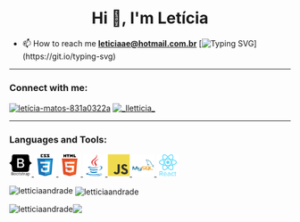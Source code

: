 <h1 align="center">Hi 👋, I'm Letícia</h1>




- 📫 How to reach me **leticiaae@hotmail.com.br**
[![Typing SVG](https://readme-typing-svg.herokuapp.com?font=Inconsolata&color=28B87F&center=true&width=400&height=200&lines=WELCOME+TO+MY+PROFILE!;STUDYING...)](https://git.io/typing-svg)
<hr>
<h3 align="left">Connect with me:</h3>
<p align="left">
<a href="https://www.linkedin.com/in/let%C3%ADcia-matos-831a0322a/" target="blank"><img align="center" src="https://raw.githubusercontent.com/rahuldkjain/github-profile-readme-generator/master/src/images/icons/Social/linked-in-alt.svg" alt="letícia-matos-831a0322a" height="30" width="40" /></a>
<a href="https://instagram.com/_lletticia_" target="blank"><img align="center" src="https://raw.githubusercontent.com/rahuldkjain/github-profile-readme-generator/master/src/images/icons/Social/instagram.svg" alt="_lletticia_" height="30" width="40" /></a>
</p>

<hr>
<h3 align="left">Languages and Tools:</h3>
<p align="left"> <a href="https://getbootstrap.com" target="_blank" rel="noreferrer"> <img src="https://raw.githubusercontent.com/devicons/devicon/master/icons/bootstrap/bootstrap-plain-wordmark.svg" alt="bootstrap" width="40" height="40"/> </a> <a href="https://www.w3schools.com/css/" target="_blank" rel="noreferrer"> <img src="https://raw.githubusercontent.com/devicons/devicon/master/icons/css3/css3-original-wordmark.svg" alt="css3" width="40" height="40"/> </a> <a href="https://www.w3.org/html/" target="_blank" rel="noreferrer"> <img src="https://raw.githubusercontent.com/devicons/devicon/master/icons/html5/html5-original-wordmark.svg" alt="html5" width="40" height="40"/> </a> <a href="https://www.java.com" target="_blank" rel="noreferrer"> <img src="https://raw.githubusercontent.com/devicons/devicon/master/icons/java/java-original.svg" alt="java" width="40" height="40"/> </a> <a href="https://developer.mozilla.org/en-US/docs/Web/JavaScript" target="_blank" rel="noreferrer"> <img src="https://raw.githubusercontent.com/devicons/devicon/master/icons/javascript/javascript-original.svg" alt="javascript" width="40" height="40"/> </a> <a href="https://www.mysql.com/" target="_blank" rel="noreferrer"> <img src="https://raw.githubusercontent.com/devicons/devicon/master/icons/mysql/mysql-original-wordmark.svg" alt="mysql" width="40" height="40"/> </a> <a href="https://reactjs.org/" target="_blank" rel="noreferrer"> <img src="https://raw.githubusercontent.com/devicons/devicon/master/icons/react/react-original-wordmark.svg" alt="react" width="40" height="40"/> </a> </p>


<p><img align="left" src="https://github-readme-stats.vercel.app/api/top-langs?username=letticiaandrade&show_icons=true&theme=gotham&locale=en&layout=compact" alt="letticiaandrade" /></p>

<p>&nbsp;<img align="center" src="https://github-readme-stats.vercel.app/api?username=letticiaandrade&show_icons=true&theme=gotham&locale=en" alt="letticiaandrade" /></p>
<p><img src="https://github-readme-streak-stats.herokuapp.com/?user=letticiaandrade&theme=gotham" alt="letticiaandrade" /><img align="right" width= 390px  src="demon_slayer_tanjiro_run.webp"></p>
